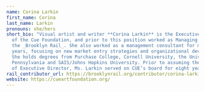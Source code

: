 ```yaml
---
name: Corina Larkin
first_name: Corina
last_name: Larkin
pronouns: she/hers
short_bio: "Visual artist and writer **Corina Larkin** is the Executive Director
  of the Cue Foundation, and prior to this position worked as Managing Editor at
  the _Brooklyn Rail_. She also worked as a management consultant for many
  years, focusing on new market entry strategies and organizational development.
  She holds degrees from Purchase College, Cornell University, the University of
  Pennsylvania and SAIS/Johns Hopkins University. Prior to assuming the position
  of Executive Director, Ms. Larkin served on CUE’s board for eight years. "
rail_contributor_url: https://brooklynrail.org/contributor/corina-larkin
website: https://cueartfoundation.org/
---
```

